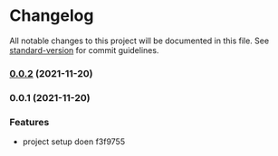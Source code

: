 # Changelog

All notable changes to this project will be documented in this file. See [standard-version](https://github.com/conventional-changelog/standard-version) for commit guidelines.

### [0.0.2](https://github.com/abjs/Covid-19-Tracker-Web/compare/v0.0.1...v0.0.2) (2021-11-20)

### 0.0.1 (2021-11-20)


### Features

* project setup doen f3f9755

